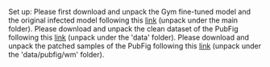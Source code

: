Set up: 
        Please first download and unpack the Gym fine-tuned model and the original infected model following this [link](https://drive.google.com/file/d/1CF9HnGrRdSTcshAD1Q15Y69jru4pk1tq/view?usp=sharing) (unpack under the main folder).
        Please download and unpack the clean dataset of the PubFig following this [link](https://drive.google.com/file/d/1AXLS_X5NsNBxU7oetp-e2E7WFm0V3Cwd/view?usp=sharing) (unpack under the 'data' folder).
        Please download and unpack the patched samples of the PubFig following this [link](https://drive.google.com/file/d/1wr4e3hIKmYeiNDC6bjQt-z1CUG8JnHao/view?usp=sharing) (unpack under the 'data/pubfig/wm' folder).
        
